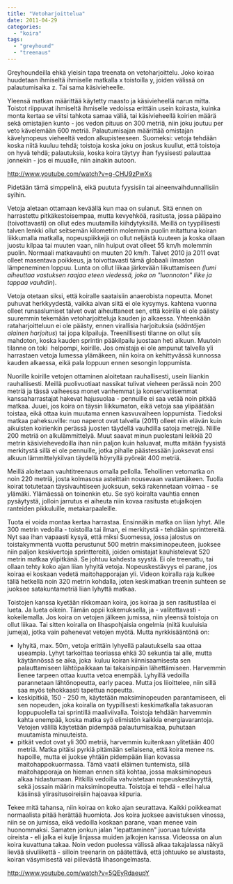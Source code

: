 ```yaml
---
title: "Vetoharjoittelua"
date: 2011-04-29
categories: 
  - "koira"
tags: 
  - "greyhound"
  - "treenaus"
---
```


Greyhoundeilla ehkä yleisin tapa treenata on vetoharjoittelu. Joko koiraa huudetaan ihmiseltä ihmiselle matkalla x toistoilla y, joiden välissä on palautumisaika z. Tai sama käsivieheelle.

<!--more-->

Yleensä matkan määrittää käytetty maasto ja käsivieheellä narun mitta. Toistot riippuvat ihmiseltä ihmiselle vedoissa erittäin usein koirasta, kuinka monta kertaa se viitsi tahkota samaa väliä, tai käsivieheellä koirien määrä sekä omistajien kunto - jos vedon pituus on 300 metriä, niin joku joutuu per veto kävelemään 600 metriä. Palautumisajan määrittää omistajan kävelynopeus vieheeltä vedon alkupisteeseen. Suomeksi: vetoja tehdään koska niitä kuuluu tehdä; toistoja koska joku on joskus kuullut, että toistoja on hyvä tehdä; palautuksia, koska koira täytyy ihan fyysisesti palauttaa jonnekin - jos ei muualle, niin ainakin autoon.

http://www.youtube.com/watch?v=g-CHU9zPwXs

Pidetään tämä simppelinä, eikä puututa fyysisiin tai aineenvaihdunnallisiin syihin.

Vetoja aletaan ottamaan keväällä kun maa on sulanut. Sitä ennen on harrastettu pitkäkestoisempaa, mutta kevyehköä, rasitusta, jossa pääpaino (toivottavasti) on ollut edes muutamilla kiihdytyksillä. Meillä on tyypillisesti talven lenkki ollut seitsemän kilometrin molemmin puolin mitattuna koiran liikkumalla matkalla, nopeuspiikkejä on ollut neljästä kuuteen ja koska ollaan juostu kilpaa tai muuten vaan, niin huiput ovat olleet 55 km/h molemmin puolin. Normaali matkavauhti on muuten 20 km/h. Talvet 2010 ja 2011 ovat olleet masentava poikkeus, ja toivottavasti tämä globaali ilmaston lämpeneminen loppuu. Lunta on ollut liikaa järkevään liikuttamiseen _(lumi aiheuttaa vastuksen raajaa eteen viedessä, joka on "luonnoton" liike ja tappaa vauhdin_).

Vetoja otetaan siksi, että koiralle saataisiin anaerobista nopeutta. Monet puhuvat herkkyydestä, vaikka aivan siitä ei ole kysymys. kahtena vuonna olleet runsaslumiset talvet ovat aiheuttaneet sen, että koirilla ei ole päästy suuremmin tekemään vetoharjoitteluja kauden jo alkaessa. Yhteenkään rataharjoitteluun ei ole päästy, ennen virallisia harjoituksia (_sääntöjen alainen harjoitus_) tai jopa kilpailuja. Treenillisesti tilanne on ollut siis mahdoton, koska kauden sprintin pääkilpailu juostaan heti alkuun. Muutoin tilanne on toki  helpompi, koirille. Jos omistaja ei ole ampunut talvella yli harrastaen vetoja lumessa ylämäkeen, niin koira on kehittyvässä kunnossa kauden alkaessa, eikä pala loppuun ennen sesongin loppumista.

Nuorille koirille vetojen ottaminen aloitetaan rauhallisesti, usein liiankin rauhallisesti. Meillä puolivuotiaat nassikat tulivat vieheen perässä noin 200 metriä ja tässä vaiheessa monet vanhemmat ja konservatiisemmat kanssaharrastajat hakevat hajusuolaa - pennuille ei saa vetää noin pitkää matkaa. Juuei, jos koira on täysin liikkumaton, eikä vetoja saa ylipäätään toistaa, eikä ottaa kuin muutama ennen kasvuvaiheen loppumista. Tiedoksi matkaa paheksuville: nuo naperot ovat talvella (2011) olleet niin elävän kuin aikuisten koirienkin perässä juosten täydellä vauhdilla satoja metrejä. Niille 200 metriä on alkulämmittelyä. Muut saavat minun puolestani leikkiä 20 metrin käsiviehevedoilla ihan niin paljon kuin haluavat, mutta mitään fyysistä merkitystä sillä ei ole pennuille, jotka pihalle päästessään juoksevat ensi alkuun lämmittelykilvan täydellä höyryllä pyöreät 400 metriä.

Meillä aloitetaan vauhtitreenaus omalla pellolla. Tehollinen vetomatka on noin 220 metriä, josta kolmasosa asteittain nousevaan vastamäkeen. Tuolla koirat totutetaan täysivauhtiseen juoksuun, sekä rakennetaan voimaa - se ylämäki. Ylämäessä on toinenkin etu. Se syö koiralta vauhtia ennen pysäytystä, jolloin jarrutus ei aiheuta niin kovaa rasitusta etujalkojen ranteiden pikkuluille, metakarpaaleille.

Tuota ei voida montaa kertaa harrastaa. Ensinnäkin matka on liian lyhyt. Alle 300 metrin vedoilla - toistoilla tai ilman, ei merkitystä - tehdään sprinttereitä. Nyt saa ihan vapaasti kysyä, että miksi Suomessa, jossa jalostus on toistakymmentä vuotta perustunut 500 metrin maksiminopeuteen, juoksee niin paljon keskivertoja sprinttereitä, joiden omistajat kauhistelevat 520 metrin matkaa ylipitkänä. Se johtuu kahdesta syystä. Ei ole treenattu, tai ollaan tehty koko ajan liian lyhyitä vetoja. Nopeuskestävyys ei parane, jos koiraa ei koskaan vedetä maitohapporajan yli. Videon koiralla raja kulkee tällä hetkellä noin 320 metrin kohdalla, joten keskimatkan treenin suhteen se juoksee satakuntametriä liian lyhyttä matkaa.

Toistojen kanssa kyetään rikkomaan koira, jos koiraa ja sen rasitustilaa ei lueta. Ja lueta oikein. Tämän oppii kokemuksella, ja - valitettavasti - kokeilemalla. Jos koira on vetojen jälkeen jumissa, niin yleensä toistoja on ollut liikaa. Tai sitten koiralla on lihaspohjaisia ongelmia (niitä kuuluisia jumeja), jotka vain pahenevat vetojen myötä. Mutta nyrkkisääntönä on:

- lyhyitä, max. 50m, vetoja erittäin lyhyellä palautuksella saa ottaa useampia. Lyhyt tarkoittaa teoriassa ehkä 30 sekuntia tai alle, mutta käytännössä se aika, joka  kuluu koiran kiinnisaamisesta sen palauttamiseen lähtöpaikkaan tai takaisinpäin lähettämiseen. Harvemmin lienee tarpeen ottaa kuutta vetoa enempää. Lyhyillä vedoilla parannetaan lähtönopeutta, early pacea. Mutta jos liioittelee, niin sillä saa myös tehokkaasti tapettua nopeutta.
- keskipitkiä, 150 - 250 m, käytetään maksiminopeuden parantamiseen, eli sen nopeuden, joka koiralla on tyypillisesti keskimatkalla takasuoran loppupuolella tai sprintillä maaliviivalla. Toistoja tehdään harvemmin kahta enempää, koska matka syö elimistön kaikkia energiavarantoja. Vetojen välillä käytetään pidempää palautumisaikaa, puhutaan muutamista minuuteista.
- pitkät vedot ovat yli 300 metriä, harvemmin kuitenkaan ylitetään 400 metriä. Matka pitäisi pyrkiä pitämään sellaisena, että koira menee ns. hapoille, mutta ei juokse yhtään pidempään liian kovassa maitohappokuormassa. Tämä vaatii eläimen tuntemista, sillä maitohapporaja on hieman ennen sitä kohtaa, jossa maksiminopeus alkaa hidastumaan. Pitkillä vedoilla vahvistetaan nopeuskestävyyttä, sekä jossain määrin maksiminopeutta. Toistoja ei tehdä - ellei halua käsiinsä ylirasitusoireisiin hajoavaa kilpuria.

Tekee mitä tahansa, niin koiraa on koko ajan seurattava. Kaikki poikkeamat normaalista pitää herättää huomiota. Jos koira juoksee aavistuksen vinossa, niin se on jumissa, eikä vedoilla koskaan parane, vaan menee vain huonommaksi. Samaten jonkun jalan "lepattaminen" juoruaa tulevista oireista - eli jalka ei kulje linjassa muiden jalkojen kanssa. Videossa on alun koira kuvattuna takaa. Noin vedon puolessa välissä alkaa takajalassa näkyä lievää sivuliikettä - silloin treenarin on päätettävä, että johtuuko se alustasta, koiran väsymisestä vai piilevästä lihasongelmasta.

http://www.youtube.com/watch?v=5QEyRdaeupY
